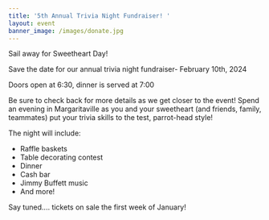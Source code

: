 ```yaml
---
title: '5th Annual Trivia Night Fundraiser! '
layout: event
banner_image: /images/donate.jpg
---
```

Sail away for Sweetheart Day!

Save the date for our annual trivia night fundraiser- February 10th, 2024

Doors open at 6:30, dinner is served at 7:00

Be sure to check back for more details as we get closer to the event! Spend an evening in Margaritaville as you and your sweetheart (and friends, family, teammates) put your trivia skills to the test, parrot-head style!

The night will include:

* Raffle baskets
* Table decorating contest&nbsp;
* Dinner
* Cash bar
* Jimmy Buffett music&nbsp;
* And more!

Say tuned.... tickets on sale the first week of January!